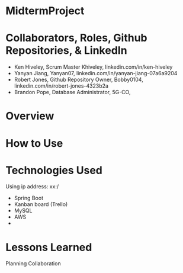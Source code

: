 # MidtermProject

# Collaborators, Roles, Github Repositories, & LinkedIn

* Ken Hiveley, Scrum Master Khiveley, linkedin.com/in/ken-hiveley
* Yanyan Jiang,                          Yanyan07,  linkedin.com/in/yanyan-jiang-07a6a9204
* Robert Jones, Github Repository Owner,  Bobby0104, linkedin.com/in/robert-jones-4323b2a
* Brandon Pope,  Database Administrator,  5G-CO,

# Overview

# How to Use

# Technologies Used

Using ip address: xx:/

* Spring Boot
* Kanban board (Trello)
* MySQL
* AWS
* 

# Lessons Learned

Planning
Collaboration
